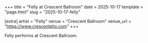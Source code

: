+++
title = "Felly at Crescent Ballroom"
date = 2025-10-17
template = "page.html"
slug = "2025-10-17-felly"

[extra]
artist = "Felly"
venue = "Crescent Ballroom"
venue_url = "https://www.crescentphx.com"
+++

Felly performs at Crescent Ballroom.
